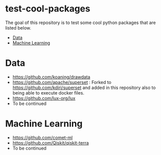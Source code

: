 # test-cool-packages

The goal of this repository is to test some cool python packages that are listed below. 

* [Data](#Data)
* [Machine Learning](#Machine-Learning)

# Data
* https://github.com/koaning/drawdata
* https://github.com/apache/superset : Forked to https://github.com/kdiri/superset and added in this repository also to being able to execute docker files.
* https://github.com/lux-org/lux
* To be continued

# Machine Learning
* https://github.com/comet-ml
* https://github.com/Qiskit/qiskit-terra
* To be continued
